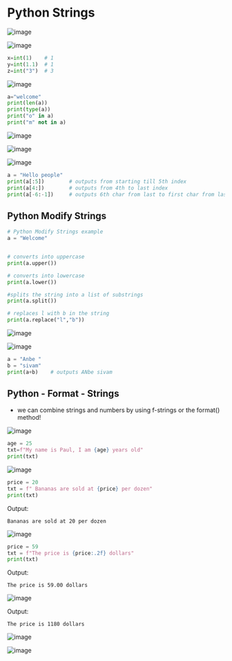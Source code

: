 # Python Strings

![image](https://github.com/user-attachments/assets/23709f4b-f4fc-405b-ad5a-7ea7c4ca2c9c)

![image](https://github.com/user-attachments/assets/a9f3d54a-6ec9-40fe-b5d6-cbe403e39133)

```python
x=int(1)    # 1
y=int(1.1)  # 1
z=int("3")  # 3
```

![image](https://github.com/user-attachments/assets/4490e01c-97d1-4a46-84a3-726508c7e28d)

```python
a="welcome"
print(len(a))
print(type(a))
print("o" in a)
print("m" not in a)
```

![image](https://github.com/user-attachments/assets/3f2cb87d-0027-4539-9efe-7fe2df32c7a1)

![image](https://github.com/user-attachments/assets/d4b18ec6-ada4-4afd-abe4-5952b26f6005)

![image](https://github.com/user-attachments/assets/97c963da-7dc3-422a-9838-fff762782afc)

```python
a = "Hello people"
print(a[:5]) 		# outputs from starting till 5th index
print(a[4:])  		# outputs from 4th to last index
print(a[-6:-1]) 	# outputs 6th char from last to first char from last
```

## Python Modify Strings

```python
# Python Modify Strings example
a = "Welcome"


# converts into uppercase
print(a.upper())	

# converts into lowercase
print(a.lower())	

#splits the string into a list of substrings
print(a.split())	

# replaces l with b in the string
print(a.replace("l","b"))	
```

![image](https://github.com/user-attachments/assets/5b1e6e80-68bb-44d5-bbd1-a582d56a0973)

![image](https://github.com/user-attachments/assets/1fc2a7b4-c48d-48b5-b27e-606f5b34f4fc)

```python
a = "Anbe "
b = "sivam"
print(a+b)    # outputs ANbe sivam
```

## Python - Format - Strings

- we can combine strings and numbers by using f-strings or the format() method!
  
![image](https://github.com/user-attachments/assets/29a5a5ea-9fd7-4634-8d20-0e2307ea81f0)

```python
age = 25
txt=f"My name is Paul, I am {age} years old"
print(txt)
```

![image](https://github.com/user-attachments/assets/aa8a4d72-ec00-4e6e-b5b2-a3d97d2b821a)

```python
price = 20
txt = f" Bananas are sold at {price} per dozen"
print(txt)
```

Output:
```
Bananas are sold at 20 per dozen
```

![image](https://github.com/user-attachments/assets/eecd3939-9894-49f3-9096-c9c4018fe297)

```python
price = 59
txt = f"The price is {price:.2f} dollars"
print(txt)
```

Output:
```
The price is 59.00 dollars
```

![image](https://github.com/user-attachments/assets/9206d39f-0dc4-43a5-8921-408c775a947b)

Output:

```
The price is 1180 dollars
```

![image](https://github.com/user-attachments/assets/f8dc1bff-de09-45dc-beb3-9756dc5af038)

![image](https://github.com/user-attachments/assets/02cd140a-c8ba-4119-b963-0da60729fb17)
